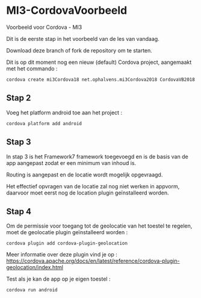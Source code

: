 # MI3-CordovaVoorbeeld
Voorbeeld voor Cordova - MI3

Dit is de eerste stap in het voorbeeld van de les van vandaag.

Download deze branch of fork de repository om te starten.

Dit is op dit moment nog een nieuw (default) Cordova project, aangemaakt met het commando :

```
cordova create mi3Cordova18 net.ophalvens.mi3Cordova2018 CordovaVB2018
```
## Stap 2

Voeg het platform android toe aan het project :

```
cordova platform add android
```

## Stap 3

In stap 3 is het Framework7 framework toegevoegd en is de basis van de app aangepast zodat er een minimum van inhoud is.

Routing is aangepast en de locatie wordt mogelijk opgevraagd. 

Het effectief opvragen van de locatie zal nog niet werken in appvorm, daarvoor moet eerst nog de location plugin geïnstalleerd worden.

## Stap 4

Om de permissie voor toegang tot de geolocatie van het toestel te regelen, moet de geolocatie plugin geïnstalleerd worden :
```
cordova plugin add cordova-plugin-geolocation
```
Meer informatie over deze plugin vind je op : https://cordova.apache.org/docs/en/latest/reference/cordova-plugin-geolocation/index.html

Test als je kan de app op je eigen toestel :
```
cordova run android
```